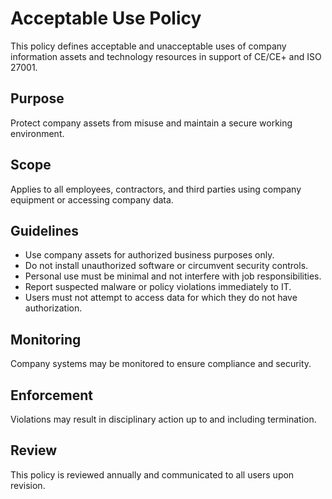 # Acceptable Use Policy

This policy defines acceptable and unacceptable uses of company information assets and technology resources in support of CE/CE+ and ISO 27001.

## Purpose
Protect company assets from misuse and maintain a secure working environment.

## Scope
Applies to all employees, contractors, and third parties using company equipment or accessing company data.

## Guidelines
- Use company assets for authorized business purposes only.
- Do not install unauthorized software or circumvent security controls.
- Personal use must be minimal and not interfere with job responsibilities.
- Report suspected malware or policy violations immediately to IT.
- Users must not attempt to access data for which they do not have authorization.

## Monitoring
Company systems may be monitored to ensure compliance and security.

## Enforcement
Violations may result in disciplinary action up to and including termination.

## Review
This policy is reviewed annually and communicated to all users upon revision.

